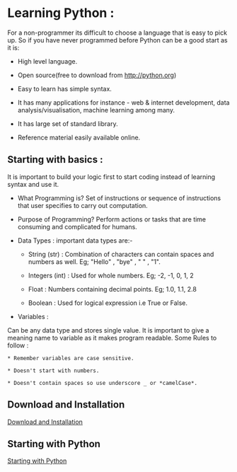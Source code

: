 # Learning Python :

For a non-programmer its difficult to choose a language that is easy to pick up.
So if you have never programmed before Python can be a good start as it is:

* High level language.

* Open source(free to download from http://python.org)

* Easy to learn has simple syntax.

* It has many applications for instance - web & internet      development, data analysis/visualisation, machine learning among many.

* It has large set of standard library.

* Reference material easily available online.

## Starting with basics :

It is important to build your logic first to start coding instead of learning syntax and use it.


* What Programming is?
     Set of instructions or sequence of instructions that user specifies to carry out computation.

* Purpose of Programming?
     Perform actions or tasks that are time consuming and complicated for humans.

* Data Types : important data types are:-

    * String (str) : Combination of characters can contain spaces and numbers as well. Eg;  "Hello" , "bye" , " " , "1".

    * Integers (int) : Used for whole numbers. Eg; -2, -1, 0, 1, 2

    * Float : Numbers containing decimal points. Eg; 1.0,
    1.1, 2.8

    * Boolean : Used for logical expression i.e True or False.

* Variables :

Can be any data type and stores single value. It is important to give a meaning name to variable as it makes program readable.
    Some Rules to follow :

    * Remember variables are case sensitive.

    * Doesn't start with numbers.

    * Doesn't contain spaces so use underscore _ or *camelCase*.




## Download and Installation
[Download and Installation](downloading-and-installation.md)

## Starting with Python
[Starting with Python](Starting%20with%20Python.md)
